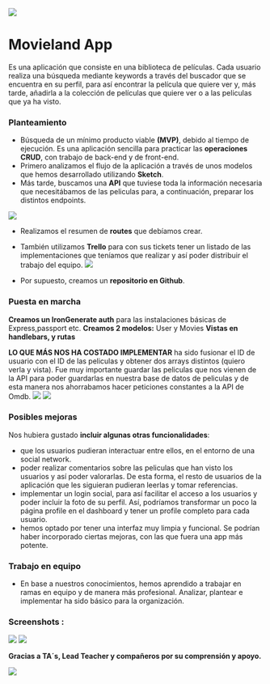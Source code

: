 ![](https://res.cloudinary.com/ironhack83/image/upload/v1556265583/capturas%20readme/logo_yrox0b.png)

# Movieland App 

Es una aplicación que consiste en una biblioteca de películas. Cada usuario realiza una búsqueda mediante keywords a través del buscador que se encuentra en su perfil, para así encontrar la película que quiere ver y, más tarde, añadirla a la colección de películas que quiere ver o a las peliculas que ya ha visto.

### Planteamiento
  - Búsqueda de un mínimo producto viable **(MVP)**, debido al tiempo de ejecución. Es una aplicación sencilla para practicar las **operaciones CRUD**, con trabajo de back-end y de front-end.
  - Primero analizamos el flujo de la aplicación a través de unos modelos que hemos desarrollado utilizando **Sketch**.
  - Más tarde, buscamos una **API** que tuviese toda la información necesaria que necesitábamos de las peliculas para, a continuación, preparar los distintos endpoints.
   
  ![](https://res.cloudinary.com/ironhack83/image/upload/v1556265878/capturas%20readme/Captura_de_pantalla_2019-04-26_a_las_10.04.19_r53vjp.png)
  
  - Realizamos el resumen de **routes** que debíamos crear.
  - También utilizamos **Trello** para con sus tickets tener un listado de las implementaciones que teníamos que realizar y así poder distribuir el trabajo del equipo.
  ![](https://res.cloudinary.com/ironhack83/image/upload/v1556265590/capturas%20readme/trello_o8n4f7.png)
  
  - Por supuesto, creamos un **repositorio en Github**.

### Puesta en marcha


**Creamos un IronGenerate auth** para las instalaciones básicas de Express,passport etc.
**Creamos 2 modelos:** User y Movies
**Vistas en handlebars, y rutas**

**LO QUE MÁS NOS HA COSTADO IMPLEMENTAR** ha sido fusionar el ID de usuario con el ID de las peliculas y obtener dos arrays distintos (quiero verla y vista). Fue muy importante guardar las peliculas que nos vienen de la API para poder guardarlas en nuestra base de datos de peliculas y de esta manera nos ahorrabamos hacer peticiones constantes a la API de Omdb.
![](https://res.cloudinary.com/ironhack83/image/upload/v1556265590/capturas%20readme/arrays_irri7k.png)
![](https://res.cloudinary.com/ironhack83/image/upload/v1556266610/capturas%20readme/Captura_de_pantalla_de_2019-04-26_10-12-36_1_e59evw.png)

### Posibles mejoras
Nos hubiera gustado **incluir algunas otras funcionalidades**: 

- que los usuarios pudieran interactuar entre ellos, en el entorno de una social network. 
- poder realizar comentarios sobre las peliculas que han visto los usuarios y así poder valorarlas. De esta forma, el resto de usuarios de la aplicación que les siguieran  pudieran leerlas y tomar referencias. 
- implementar un login social, para así facilitar el acceso a los usuarios y poder incluir la foto de su perfil. Así, podríamos transformar un poco la página profile en el dashboard y tener un profile completo para cada usuario.
- hemos optado por tener una interfaz muy limpia y funcional. Se podrían haber incorporado ciertas mejoras, con las que fuera una app más potente.

### Trabajo en equipo

  - En base a nuestros conocimientos, hemos aprendido a trabajar en ramas en equipo y de manera más profesional. Analizar, plantear e implementar ha sido básico para la organización.
  
### Screenshots :
![](https://res.cloudinary.com/ironhack83/image/upload/v1556266618/capturas%20readme/Captura_de_pantalla_de_2019-04-26_10-10-18_zxr6oa.png)
![](https://res.cloudinary.com/ironhack83/image/upload/v1556267197/capturas%20readme/Captura_de_pantalla_de_2019-04-26_10-07-35_evnllz.png)

**Gracias a TA´s, Lead Teacher y compañeros por su comprensión y apoyo.**

![](https://media3.giphy.com/media/2Yc1KzQHIPky8r3lJg/200w.webp?cid=790b76115cc2b906435435796b4fb755&rid=200w.webp)

